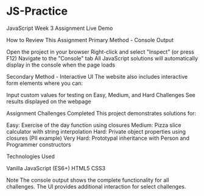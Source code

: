 # JS-Practice

JavaScript Week 3 Assignment
Live Demo

How to Review This Assignment
Primary Method - Console Output

Open the project in your browser
Right-click and select "Inspect" (or press F12)
Navigate to the "Console" tab
All JavaScript solutions will automatically display in the console when the page loads

Secondary Method - Interactive UI
The website also includes interactive form elements where you can:

Input custom values for testing on Easy, Medium, and Hard Challenges
See results displayed on the webpage

Assignment Challenges Completed
This project demonstrates solutions for:

Easy: Exercise of the day function using closures
Medium: Pizza slice calculator with string interpolation
Hard: Private object properties using closures (PII example)
Very Hard: Prototypal inheritance with Person and Programmer constructors

Technologies Used

Vanilla JavaScript (ES6+)
HTML5
CSS3

Note
The console output shows the complete functionality for all challenges. The UI provides additional interaction for select challenges.
